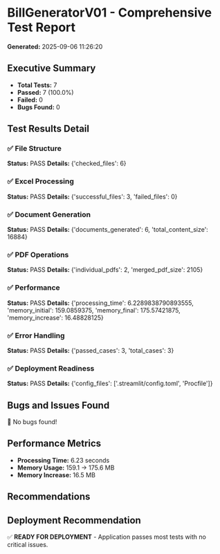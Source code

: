 
# BillGeneratorV01 - Comprehensive Test Report
**Generated:** 2025-09-06 11:26:20

## Executive Summary
- **Total Tests:** 7
- **Passed:** 7 (100.0%)
- **Failed:** 0
- **Bugs Found:** 0

## Test Results Detail

### ✅ File Structure
**Status:** PASS
**Details:** {'checked_files': 6}

### ✅ Excel Processing
**Status:** PASS
**Details:** {'successful_files': 3, 'failed_files': 0}

### ✅ Document Generation
**Status:** PASS
**Details:** {'documents_generated': 6, 'total_content_size': 16884}

### ✅ PDF Operations
**Status:** PASS
**Details:** {'individual_pdfs': 2, 'merged_pdf_size': 2105}

### ✅ Performance
**Status:** PASS
**Details:** {'processing_time': 6.2289838790893555, 'memory_initial': 159.0859375, 'memory_final': 175.57421875, 'memory_increase': 16.48828125}

### ✅ Error Handling
**Status:** PASS
**Details:** {'passed_cases': 3, 'total_cases': 3}

### ✅ Deployment Readiness
**Status:** PASS
**Details:** {'config_files': ['.streamlit/config.toml', 'Procfile']}

## Bugs and Issues Found
🎉 No bugs found!

## Performance Metrics
- **Processing Time:** 6.23 seconds
- **Memory Usage:** 159.1 → 175.6 MB
- **Memory Increase:** 16.5 MB

## Recommendations

## Deployment Recommendation
✅ **READY FOR DEPLOYMENT** - Application passes most tests with no critical issues.
